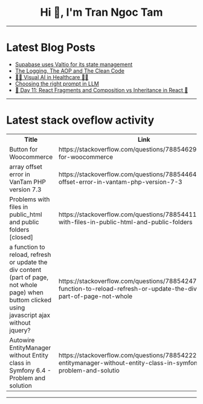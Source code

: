 <h1 align="center">Hi 👋, I'm Tran Ngoc Tam</h1>

---

# Latest Blog Posts 
<!-- BLOG-POST-LIST:START -->
- [Supabase uses Valtio for its state management](https://dev.to/ramunarasinga/supabase-uses-valtio-for-its-state-management-cpf)
- [The Logging, The AOP and The Clean Code](https://dev.to/thiagoematos/the-logging-the-aop-and-the-clean-code-4od1)
- [👨‍⚕️ Visual AI in Healthcare 👩‍⚕️](https://dev.to/voxel51/visual-ai-in-healthcare-4902)
- [Choosing the right prompt in LLM](https://dev.to/ayhamsh/choosing-the-right-prompt-in-llm-355p)
- [🚀 Day 11: React Fragments and Composition vs Inheritance in React 🚀](https://dev.to/mayureshsurve/day-11-react-fragments-and-composition-vs-inheritance-in-react-50d1)
<!-- BLOG-POST-LIST:END -->

---

# Latest stack oveflow activity
<table>
  <tr><th>Title</th><th>Link</th></tr>
  <!-- STACKOVERFLOW:START --><tr><td>Button for Woocommerce</td><td>https://stackoverflow.com/questions/78854629/button-for-woocommerce</td></tr><tr><td>array offset error in VanTam PHP version 7.3</td><td>https://stackoverflow.com/questions/78854464/array-offset-error-in-vantam-php-version-7-3</td></tr><tr><td>Problems with files in public_html and public folders [closed]</td><td>https://stackoverflow.com/questions/78854411/problems-with-files-in-public-html-and-public-folders</td></tr><tr><td>a function to reload, refresh or update the div content &lpar;part of page, not whole page&rpar; when buttom clicked using javascript ajax without jquery?</td><td>https://stackoverflow.com/questions/78854247/a-function-to-reload-refresh-or-update-the-div-content-part-of-page-not-whole</td></tr><tr><td>Autowire EntityManager without Entity class in Symfony 6.4 - Problem and solution</td><td>https://stackoverflow.com/questions/78854222/autowire-entitymanager-without-entity-class-in-symfony-6-4-problem-and-solutio</td></tr><!-- STACKOVERFLOW:END -->
</table>

---


